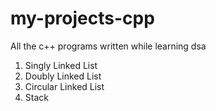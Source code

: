 # my-projects-cpp
All the c++ programs written while learning dsa

1. Singly Linked List
2. Doubly Linked List
3. Circular Linked List
4. Stack
